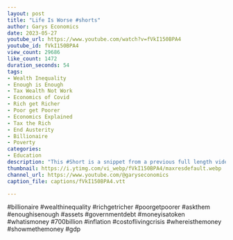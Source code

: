```yaml
---
layout: post
title: "Life Is Worse #shorts"
author: Garys Economics
date: 2023-05-27
youtube_url: https://www.youtube.com/watch?v=fVkI150BPA4
youtube_id: fVkI150BPA4
view_count: 29686
like_count: 1472
duration_seconds: 54
tags:
- Wealth Inequality
- Enough is Enough
- Tax Wealth Not Work
- Economics of Covid
- Rich get Richer
- Poor get Poorer
- Economics Explained
- Tax the Rich
- End Austerity
- Billionaire
- Poverty
categories:
- Education
description: "This #Short is a snippet from a previous full length video \"Does GDP Matter to Ordinary People?\" https://youtu.be/18noQG38tiY"
thumbnail: https://i.ytimg.com/vi_webp/fVkI150BPA4/maxresdefault.webp
channel_url: https://www.youtube.com/@garyseconomics
caption_file: captions/fVkI150BPA4.vtt

---
```


#billionaire #wealthinequality #richgetricher #poorgetpoorer #askthem   #enoughisenough #assets #governmentdebt #moneyisatoken #whatismoney #700billion #inflation #costoflivingcrisis #whereisthemoney #showmethemoney #gdp
